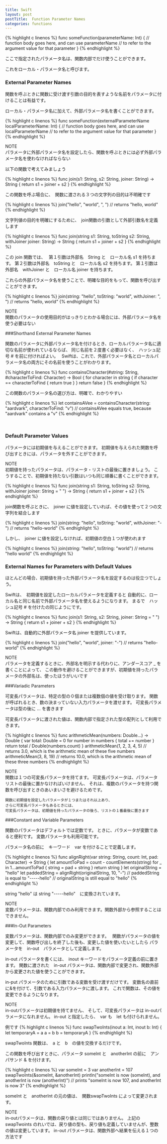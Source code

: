 ```yaml
---
title: Swift
layout: post
postTitle:  Function Parameter Names
categories: functions
---
```


{% highlight c linenos %}
func someFunction(parameterName: Int) {
    // function body goes here, and can use parameterName
    // to refer to the argument value for that parameter
}
{% endhighlight %}

ここで指定されたパラメータ名は、関数内部でだけ使うことができます。　

これをローカル・パラメータ名と呼びます。

<h3>External Parameter Names</h3>

関数を呼ぶときに関数に受け渡す引数の目的を表すような名前をパラメータに付けることは有益です。

ローカル・パラメータ名に加えて、外部パラメータ名を書くことができます。

{% highlight c linenos %}
func someFunction(externalParameterName localParameterName: Int) {
    // function body goes here, and can use localParameterName
    // to refer to the argument value for that parameter
}
{% endhighlight %}

<div class="panel">
	<div class="panel-heading">NOTE</div>
	パラメータに外部パラメータ名を設定したら、関数を呼ぶときには必ず外部パラメータ名を使わなければならない
</div>

以下の関数で考えてみましょう

{% highlight c linenos %}
func join(s1: String, s2: String, joiner: String) -> String {
    return s1 + joiner + s2
}
{% endhighlight %}

この関数を呼ぶ場合に、　関数に渡される３つの文字列の目的は不明確です

{% highlight c linenos %}
join("hello", "world", ", ")
// returns "hello, world"
{% endhighlight %}

文字列値の目的を明確にするために、　join関数の引数として外部引数名を定義します

{% highlight c linenos %}
func join(string s1: String, toString s2: String, withJoiner joiner: String)
    -> String {
        return s1 + joiner + s2
}
{% endhighlight %}

この join 関数では、　
第１引数は外部名　String と　ローカル名 s1 を持ちます。
第２引数は外部名　toString と　ローカル名 s2 を持ちます。
第１引数は外部名　withJoiner と　ローカル名 joiner を持ちます。

これらの外部パラメータ名を使うことで、明確な目的をもって、関数を呼び出すことができます。　

{% highlight c linenos %}
join(string: "hello", toString: "world", withJoiner: ", ")
// returns "hello, world"
{% endhighlight %}

<div class="panel">
    <div class="panel-heading">NOTE</div>    
    関数のパラメータの使用目的がはっきりとわかる場合には、外部パラメータ名を使う必要はない
</div>

###Shorthand External Parameter Names

関数のパラメータに外部パラメータ名を付けるとき、ローカルパラメータ名に適切な名前が使われているならば、
同じ名前を２度書く必要はなく、　ハッシュ記号 # を前に付ければよい。　
Swiftは、これで、外部パラメータ名とローカルパラメータ名の両方にその名前を使うことがわかります。 

{% highlight c linenos %}
func containsCharacter(#string: String, #characterToFind: Character) -> Bool {
    for character in string {
        if character == characterToFind {
            return true
        }
    }
    return false
}
{% endhighlight %}

この関数のパラメータ名の選び方は、明確で、わかりやすい

{% highlight c linenos %}
let containsAVee = containsCharacter(string: "aardvark", characterToFind: "v")
// containsAVee equals true, because "aardvark" contains a "v"
{% endhighlight %}

<br>
<h3>Default Parameter Values</h3>

パラメータには初期値を与えることができます。
初期値を与えられた関数を呼び出すときには、パラメータを外すことができます。

<div class="panel">
    <div class="panel-heading">NOTE</div>    
    初期値を持ったパラメータは、パラメータ・リストの最後に置きましょう。
    こうすることで、初期値を持たない引数はいつも同じ順番に書くことができます。
</div>


{% highlight c linenos %}
func join(string s1: String, toString s2: String,
    withJoiner joiner: String = " ") -> String {
        return s1 + joiner + s2
}
{% endhighlight %}

join関数を呼ぶときに、　joiner に値を設定していれば、その値を使って２つの文字列を結合します

{% highlight c linenos %}
join(string: "hello", toString: "world", withJoiner: "-")
// returns "hello-world"
{% endhighlight %}

しかし、　joiner に値を設定しなければ、初期値の空白１つが使われます

{% highlight c linenos %}
join(string: "hello", toString: "world")
// returns "hello world"
{% endhighlight %}

<h3>External Names for Parameters with Default Values</h3>

ほとんどの場合、初期値を持った外部パラメータ名を設定するのは役立つでしょう。

Swiftは、　初期値を設定したローカルパラメータを定義すると
自動的に、ローカル名と同じ名前で外部パラメータ名を使えるようになります。
まるで　ハッシュ記号 # を付けたの同じようにです。

{% highlight c linenos %}
func join(s1: String, s2: String, joiner: String = " ") -> String {
    return s1 + joiner + s2
}
{% endhighlight %}

Swiftは、自動的に外部パラメータ名 joiner を提供しています。

{% highlight c linenos %}
join("hello", "world", joiner: "-")
// returns "hello-world"
{% endhighlight %}

<div class="panel">
    <div class="panel-heading">NOTE</div>    
    パラメータを定義するときに、外部名を明示する代わりに、アンダースコア _ を書くことによって、
    この動作を避けることができますが、初期値を持ったパラメータの外部名は、使ったほうがいいです
</div>

###Variadic Parameters

可変長パラメータは、特定の型の０個または複数個の値を受け取ります。
関数が呼ばれるとき、数の決まっていない入力パラメータを渡せます。
可変長パラメータは型の後に ... を書きます

可変長パラメータに渡された値は、関数内部で指定された型の配列として利用できます。

{% highlight c linenos %}
func arithmeticMean(numbers: Double...) -> Double {
    var total: Double = 0
    for number in numbers {
        total += number
    }
    return total / Double(numbers.count)
}
arithmeticMean(1, 2, 3, 4, 5)
// returns 3.0, which is the arithmetic mean of these five numbers
arithmeticMean(3, 8, 19)
// returns 10.0, which is the arithmetic mean of these three numbers
{% endhighlight %}

<div class="panel">
    <div class="panel-heading">NOTE</div>    
    関数は１つの可変長パラメータを持てます。
    可変長パラメータは、パラメータリストの最後に置かなければいけません、
    それは、複数のパラメータを持つ関数を呼び出すときのあいまいさを避けるためです。

    関数に初期値を設定したパラメータが１つまたはそれ以上あり、
    さらに可変長パラメータもあるときには、
    可変長パラメータは、初期値を持ったパラメータの後ろ、リストの１番最後に置きます
</div>


###Constant and Variable Parameters

関数のパラメータはデフォルトでは定数です。
ときに、パラメータが変数であると便利です。
変数パラメータも利用可能です。

パラメータ名の前に　キーワード　var を付けることで定義します。

{% highlight c linenos %}
func alignRight(var string: String, count: Int, pad: Character) -> String {
    let amountToPad = count - countElements(string)
    for _ in 1...amountToPad {
        string = pad + string
    }
    return string
}
let originalString = "hello"
let paddedString = alignRight(originalString, 10, "-")
// paddedString is equal to "-----hello"
// originalString is still equal to "hello"
{% endhighlight %}

string "hello" は string "-----hello"　に変換されています。


<div class="panel">
    <div class="panel-heading">NOTE</div>    
    変数パラメータは、関数内部でのみ利用できます。関数外部から参照することはできません。
</div>

###In-Out Parameters

変数パラメータは、関数内部でのみ変更ができます。　
関数がパラメータの値を変更して、関数呼び出しを終了した後も、変更した値を使いたいとしたら
パラメータを　in-out　パラメータとして定義します。

in-out パラメータを書くには、　inout キーワードをパラメータ定義の前に置きます。
関数に渡された　in-out パラメータは、関数内部で変更され、関数外部から変更された値を使うことができます。

in-put パラメータのために引数である変数を受け渡すだけです。
変数名の直前に&を付けて、引数である入力パラメータに渡します。
これで関数は、その値を変更できるようになります。

<div class="panel">
    <div class="panel-heading">NOTE</div>    
    in-outパラメータは初期値を持てません、
    そして、可変長パラメータは in-outパラメータになれません。
    in-out と指定したら、　var も　let も付けられません。
</div>

例です
{% highlight c linenos %}
func swapTwoInts(inout a: Int, inout b: Int) {
    let temporaryA = a
    a = b
    b = temporaryA
}
{% endhighlight %}

swapTwoInts 関数は、　a と　b　の値を交換するだけです。

この関数を呼び出すときに、パラメータ someInt と　anotherInt の前に　アンパサンド & を付けます。

{% highlight c linenos %}
var someInt = 3
var anotherInt = 107
swapTwoInts(&someInt, &anotherInt)
println("someInt is now \(someInt), and anotherInt is now \(anotherInt)")
// prints "someInt is now 107, and anotherInt is now 3"
{% endhighlight %}

someInt と　anotherInt の元の値は、　関数swapTwoInts によって変更されます。

<div class="panel">
    <div class="panel-heading">NOTE</div>    
    in-outパラメータは、関数の戻り値とは同じではありません。
    上記の swapTwoints のれいでは、戻り値の型も、戻り値も定義していませんが、整数の値は変更しています。
    in-out パラメータは、関数外部へ結果を伝える１つの方法です

</div>